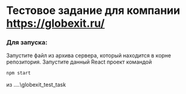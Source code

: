 # Тестовое задание для компании https://globexit.ru/
### Для запуска:
Запустите файл из архива сервера, который находится в корне репозитория.
Запустите данный React проект командой 
``` cmd
npm start
```
из ....\globexit_test_task
